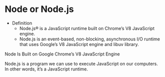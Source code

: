 # Node or Node.js

- Definition 
  - Node.js® is a JavaScript runtime built on Chrome’s V8 JavaScript engine.
  - Node.js is an event-based, non-blocking, asynchronous I/O runtime that uses Google’s V8 JavaScript engine and libuv library.

Node Is Built on Google Chrome’s V8 JavaScript Engine

Node.js is a program we can use to execute JavaScript on our computers. In other words, it’s a JavaScript runtime.

